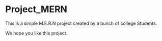 # Project_MERN

This is a simple M.E.R.N project created by a bunch of college Students.

We hope you like this project.

